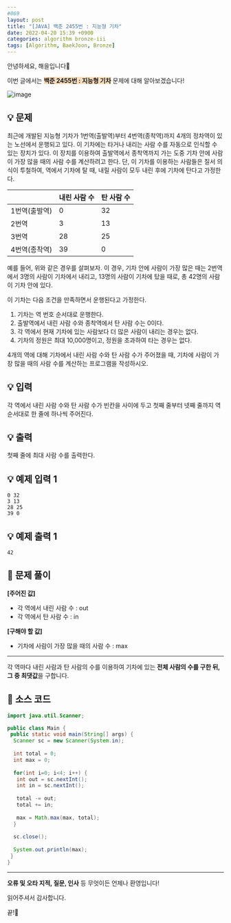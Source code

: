 ```yaml
---
#069
layout: post
title: "[JAVA] 백준 2455번 : 지능형 기차"
date: 2022-04-20 15:39 +0900
categories: algorithm bronze-iii
tags: [Algorithm, BaekJoon, Bronze]
---
```


안녕하세요, 해을입니다🦖

이번 글에서는 <span style="background-color:#f7ddbe">**백준 2455번 : 지능형 기차**</span> 문제에 대해 알아보겠습니다!

![image](https://user-images.githubusercontent.com/39720852/171013625-3c9ed1fb-a1c8-4576-b6ba-2b1dc84b6687.png)

## 💡 문제

최근에 개발된 지능형 기차가 1번역(출발역)부터 4번역(종착역)까지 4개의 정차역이 있는 노선에서 운행되고 있다. 이 기차에는 타거나 내리는 사람 수를 자동으로 인식할 수 있는 장치가 있다. 이 장치를 이용하여 출발역에서 종착역까지 가는 도중 기차 안에 사람이 가장 많을 때의 사람 수를 계산하려고 한다. 단, 이 기차를 이용하는 사람들은 질서 의식이 투철하여, 역에서 기차에 탈 때, 내릴 사람이 모두 내린 후에 기차에 탄다고 가정한다.

|               | 내린 사람 수 | 탄 사람 수 |
| :------------ | :----------- | :--------- |
| 1번역(출발역) | 0            | 32         |
| 2번역         | 3            | 13         |
| 3번역         | 28           | 25         |
| 4번역(종착역) | 39           | 0          |

예를 들어, 위와 같은 경우를 살펴보자. 이 경우, 기차 안에 사람이 가장 많은 때는 2번역에서 3명의 사람이 기차에서 내리고, 13명의 사람이 기차에 탔을 때로, 총 42명의 사람이 기차 안에 있다.

이 기차는 다음 조건을 만족하면서 운행된다고 가정한다.

1. 기차는 역 번호 순서대로 운행한다.
2. 출발역에서 내린 사람 수와 종착역에서 탄 사람 수는 0이다.
3. 각 역에서 현재 기차에 있는 사람보다 더 많은 사람이 내리는 경우는 없다.
4. 기차의 정원은 최대 10,000명이고, 정원을 초과하여 타는 경우는 없다.

4개의 역에 대해 기차에서 내린 사람 수와 탄 사람 수가 주어졌을 때, 기차에 사람이 가장 많을 때의 사람 수를 계산하는 프로그램을 작성하시오.

## 💡 입력

각 역에서 내린 사람 수와 탄 사람 수가 빈칸을 사이에 두고 첫째 줄부터 넷째 줄까지 역 순서대로 한 줄에 하나씩 주어진다.

## 💡 출력

첫째 줄에 최대 사람 수를 출력한다.  

## 💡 예제 입력 1

```
0 32
3 13
28 25
39 0
```

## 💡 예제 출력 1

```
42
```

## 🚩 문제 풀이

**[주어진 값]**

* 각 역에서 내린 사람 수 : out
* 각 역에서 탄 사람 수 : in

**[구해야 할 값]**

* 기차에 사람이 가장 많을 때의 사람 수 : max

---

각 역마다 내린 사람과 탄 사람의 수를 이용하여 기차에 있는 **전체 사람의 수를 구한 뒤, 그 중 최댓값**을 구합니다.

## 🚩 소스 코드

``` java
import java.util.Scanner;

public class Main {
 public static void main(String[] args) {  
  Scanner sc = new Scanner(System.in);
  
  int total = 0;
  int max = 0;
  
  for(int i=0; i<4; i++) {
   int out = sc.nextInt();
   int in = sc.nextInt();
   
   total -= out;
   total += in;
   
   max = Math.max(max, total);
  }
  
  sc.close();
  
  System.out.println(max);
 }
}
```

---

**오류 및 오타 지적, 질문, 인사** 등 무엇이든 언제나 환영입니다!

읽어주셔서 감사합니다.

끝!🦕
